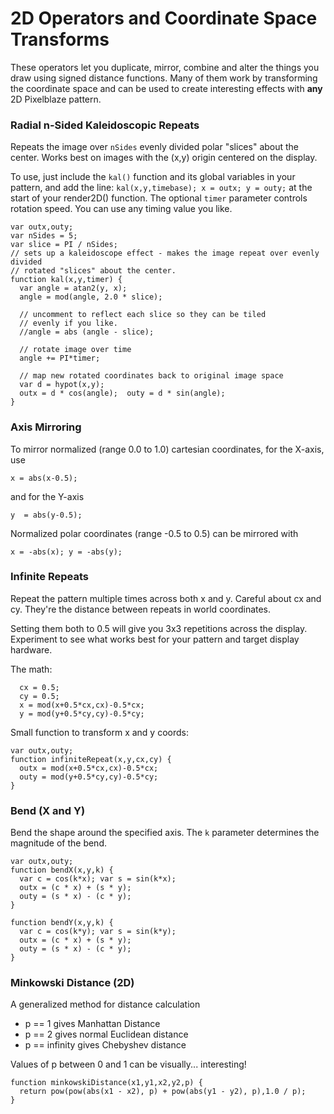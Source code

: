 # 2D Operators and Coordinate Space Transforms
These operators let you duplicate, mirror, combine and alter the things you draw using signed distance functions.   Many of them work by transforming the coordinate space and can be used to create interesting effects with **any** 2D Pixelblaze pattern.

### Radial n-Sided Kaleidoscopic Repeats
Repeats the image over ```nSides``` evenly divided polar "slices" about the center.
Works best on images with the (x,y) origin centered on the display. 

To use, just include the ```kal()``` function and its global variables in your
pattern, and add the line:
      ```kal(x,y,timebase); x = outx; y = outy;```
 at the start of your render2D() function.  The optional ```timer``` parameter controls rotation speed.
 You can use any timing value you like.

```
var outx,outy;
var nSides = 5;
var slice = PI / nSides;
// sets up a kaleidoscope effect - makes the image repeat over evenly divided
// rotated "slices" about the center.
function kal(x,y,timer) {
  var angle = atan2(y, x);
  angle = mod(angle, 2.0 * slice);
  
  // uncomment to reflect each slice so they can be tiled
  // evenly if you like.
  //angle = abs (angle - slice);
  
  // rotate image over time
  angle += PI*timer;
  
  // map new rotated coordinates back to original image space
  var d = hypot(x,y);
  outx = d * cos(angle);  outy = d * sin(angle);
}
```

### Axis Mirroring
To mirror normalized (range 0.0 to 1.0) cartesian coordinates, for the
X-axis, use

```x = abs(x-0.5);```

and for the Y-axis

```y  = abs(y-0.5);```

Normalized polar coordinates (range -0.5 to 0.5) can be mirrored with
 
```x = -abs(x); y = -abs(y);```

### Infinite Repeats
Repeat the pattern multiple times across both x and y. 
Careful about cx and cy.  They're the distance between
repeats in world coordinates.

Setting them both to 0.5 will give you 3x3 repetitions across
the display. Experiment to see what works best for your pattern
and target display hardware. 

The math:
```
  cx = 0.5;
  cy = 0.5;
  x = mod(x+0.5*cx,cx)-0.5*cx;
  y = mod(y+0.5*cy,cy)-0.5*cy;  
```

Small function to transform x and y coords:
```
var outx,outy;
function infiniteRepeat(x,y,cx,cy) {
  outx = mod(x+0.5*cx,cx)-0.5*cx;
  outy = mod(y+0.5*cy,cy)-0.5*cy;    
}
```

### Bend (X and Y)
Bend the shape around the specified axis. The ```k``` parameter
determines the magnitude of the bend.

```
var outx,outy;
function bendX(x,y,k) {
  var c = cos(k*x); var s = sin(k*x);
  outx = (c * x) + (s * y);
  outy = (s * x) - (c * y);
}

function bendY(x,y,k) {
  var c = cos(k*y); var s = sin(k*y);
  outx = (c * x) + (s * y);
  outy = (s * x) - (c * y);
}
```

### Minkowski Distance (2D)
A generalized method for distance calculation
- p == 1 gives Manhattan Distance
- p == 2 gives normal Euclidean distance
- p == infinity gives Chebyshev distance

Values of p between 0 and 1 can be visually... interesting!
```
function minkowskiDistance(x1,y1,x2,y2,p) {
  return pow(pow(abs(x1 - x2), p) + pow(abs(y1 - y2), p),1.0 / p);
}
```
